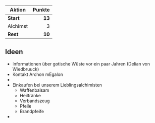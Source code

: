 | Aktion    | Punkte |
| --------- | -----: |
| **Start** | **13** |
| Alchimst  |      3 |
| **Rest**  | **10** |
## Ideen
* Informationen über gotische Wüste vor ein paar Jahren (Delian von Wiedbruuck)
* Kontakt Archon mEgalon
* 
* Einkaufen bei unserem Lieblingsalchimisten
	* Waffenbalsam
	* Heiltränke
	* Verbandszeug
	* Pfeile
	* Brandpfeife 
* 
